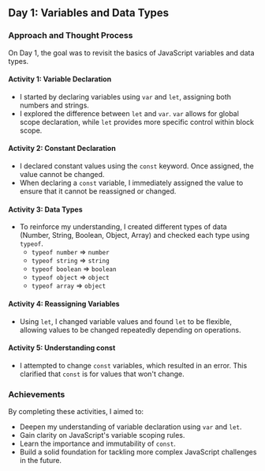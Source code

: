 ## Day 1: Variables and Data Types

### Approach and Thought Process

On Day 1, the goal was to revisit the basics of JavaScript variables and data types.

#### Activity 1: Variable Declaration

- I started by declaring variables using `var` and `let`, assigning both numbers and strings.
- I explored the difference between `let` and `var`. `var` allows for global scope declaration, while `let` provides more specific control within block scope.

#### Activity 2: Constant Declaration

- I declared constant values using the `const` keyword. Once assigned, the value cannot be changed.
- When declaring a `const` variable, I immediately assigned the value to ensure that it cannot be reassigned or changed.

#### Activity 3: Data Types

- To reinforce my understanding, I created different types of data (Number, String, Boolean, Object, Array) and checked each type using `typeof`.
  - `typeof number` => `number`
  - `typeof string` => `string`
  - `typeof boolean` => `boolean`
  - `typeof object` => `object`
  - `typeof array` => `object`

#### Activity 4: Reassigning Variables

- Using `let`, I changed variable values and found `let` to be flexible, allowing values to be changed repeatedly depending on operations.

#### Activity 5: Understanding const

- I attempted to change `const` variables, which resulted in an error. This clarified that `const` is for values that won't change.

### Achievements

By completing these activities, I aimed to:

- Deepen my understanding of variable declaration using `var` and `let`.
- Gain clarity on JavaScript's variable scoping rules.
- Learn the importance and immutability of `const`.
- Build a solid foundation for tackling more complex JavaScript challenges in the future.
